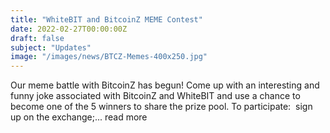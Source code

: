 ```yaml
---
title: "WhiteBIT and BitcoinZ MEME Contest"
date: 2022-02-27T00:00:00Z
draft: false
subject: "Updates"
image: "/images/news/BTCZ-Memes-400x250.jpg"
---
```


Our meme battle with BitcoinZ has begun! Come up with an interesting and funny joke associated with BitcoinZ and WhiteBIT and use a chance to become one of the 5 winners to share the prize pool. To participate:  sign up on the exchange;...
read more
